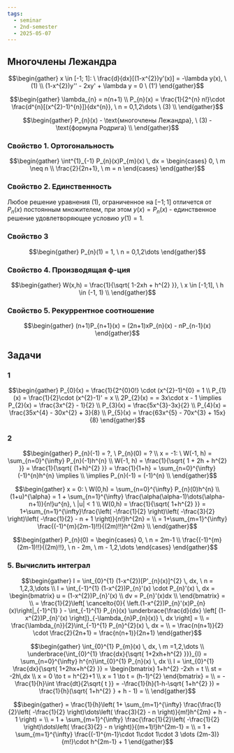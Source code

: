 ```yaml
---
tags:
  - seminar
  - 2nd-semester
  - 2025-05-07
---
```


## Многочлены Лежандра

$$\begin{gather}
x \in [-1; 1]: \ \frac{d}{dx}[(1-x^{2})y'(x)] = -\lambda y(x), \ (1) \\
(1-x^{2})y'' - 2xy' + \lambda y = 0 \ (1')
\end{gather}$$

$$\begin{gather}
\lambda_{n} = n(n+1) \\
P_{n}(x) = \frac{1}{2^{n} n!}\cdot \frac{d^{n}[(x^{2}-1)^{n}]}{dx^{n}}, \ n = 0,1,2\dots \ (3) \\
\end{gather}$$

$$\begin{gather}
P_{n}(x) - \text{многочлены Лежандра}, \ (3) - \text{формула Родрига} \\
\end{gather}$$

### Свойство 1. Ортогональность

$$\begin{gather}
\int^{1}_{-1} P_{n}(x)P_{m}(x) \, dx = \begin{cases}
0, \ m \neq n \\
\frac{2}{2n+1}, \ m = n
\end{cases}
\end{gather}$$

### Свойство 2. Единственность

Любое решение уравнения (1), ограниченное на $[-1;1]$ отличется от $P_{n}(x)$ постоянным множителем, при этом $y(x) = P_{n}(x)$ - единственное решение удовлетворяющее условию $y(1) = 1$.

### Свойство 3

$$\begin{gather}
P_{n}(1) = 1, \ n = 0,1,2\dots
\end{gather}$$

### Свойство 4. Производящая ф-ция

$$\begin{gather}
W(x,h) = \frac{1}{\sqrt{ 1-2xh + h^{2} }}, \ x \in [-1;1], \ h \in (-1, 1) \\
\end{gather}$$

### Свойство 5. Рекуррентное соотношение

$$\begin{gather}
(n+1)P_{n+1}(x) = (2n+1)xP_{n}(x) - nP_{n-1}(x)
\end{gather}$$

## Задачи

### 1

$$\begin{gather}
P_{0}(x) = \frac{1}{2^{0}0!} \cdot (x^{2}-1)^{0} = 1 \\
P_{1}(x) = \frac{1}{2}\cdot (x^{2}-1)' = x \\
2P_{2}(x) = = 3x\cdot x - 1 \implies P_{2}(x) = \frac{3x^{2} - 1}{2} \\
P_{3}(x) = \frac{5x^{3}-3x}{2} \\
P_{4}(x) = \frac{35x^{4} - 30x^{2} + 3}{8} \\
P_{5}(x) = \frac{63x^{5} - 70x^{3} + 15x}{8}
\end{gather}$$

### 2

$$\begin{gather}
P_{n}(-1) = ?, \ P_{n}(0) = ? \\
x = -1: \ W(-1, h) = \sum_{n=0}^{\infty} P_{n}(-1)h^{n} \\
W(-1, h) = \frac{1}{\sqrt{ 1 + 2h + h^{2} }} = \frac{1}{\sqrt{ (1+h)^{2} }} = \frac{1}{1+h} = \sum_{n=0}^{\infty} (-1)^{n}h^{n} \implies \\
\implies P_{n}(-1) = (-1)^{n} \\
\end{gather}$$ 

$$\begin{gather}
x = 0: \ W(0,h) = \sum_{n=0}^{\infty} P_{n}(0)h^{n} \\
(1+u)^{\alpha} = 1 + \sum_{n=1}^{\infty} \frac{\alpha(\alpha-1)\dots(\alpha-n+1)}{n!}u^{n}, \ |u| < 1 \\
W(0,h) = \frac{1}{\sqrt{ 1+h^{2} }} = 1+\sum_{n=1}^{\infty}\frac{\left( -\frac{1}{2} \right)\left( -\frac{3}{2} \right)\left( -\frac{1}{2} - n + 1 \right)}{n!}h^{2n} = \\
= 1+\sum_{m=1}^{\infty} \frac{(-1)^{m}(2m-1)!!}{(2m)!!}h^{2m} \\
\end{gather}$$

$$\begin{gather}
P_{n}(0) = \begin{cases}
0, \ n = 2m-1 \\
\frac{(-1)^{m}(2m-1)!!}{(2m)!!}, \ n - 2m, \ m - 1,2,\dots
\end{cases}
\end{gather}$$

### 5. Вычислить интеграл

$$\begin{gather}
I = \int_{0}^{1} (1-x^{2})[P'_{n}(x)]^{2} \, dx, \ n = 1,2,3,\dots \\
I = \int_{-1}^{1} (1-x^{2})P_{n}'(x) \cdot P_{n}'(x)  \, dx = \begin{bmatrix}
u = (1-x^{2})P_{n}'(x) \\
dv = P_{n}'(x)dx \\
\end{bmatrix} = \\
= \frac{1}{2}\left[ \cancelto{0}{ \left.(1-x^{2})P_{n}'(x)P_{n}(x)\right|_{-1}^{1} } - \int_{-1}^{1} P_{n}(x) \underbrace{\frac{d}{dx} \left[ (1-x^{2})P_{n}'(x) \right]}_{-\lambda_{n}P_{n}(x)} \, dx  \right]  = \\
= \frac{\lambda_{n}}{2}\int_{-1}^{1} P_{n}^{2}(x) \, dx = \\
= \frac{n(n+1)}{2} \cdot \frac{2}{2n+1} = \frac{n(n+1)}{2n+1}
\end{gather}$$

$$\begin{gather}
\int_{0}^{1} P_{m}(x) \, dx, \ m =1,2,\dots \\
\underbrace{\int_{0}^{1} \frac{dx}{\sqrt{ 1+2xh+h^{2} }}}_{I} = \sum_{n=0}^{\infty} h^{n}\int_{0}^{1} P_{n}(x) \, dx \\
I = \int_{0}^{1} \frac{dx}{\sqrt{ 1+2hx+h^{2} }} = \begin{bmatrix}
1+h^{2} -2xh = t \\
st = -2h\,dx \\
x = 0 \to t = h^{2}+1 \\
x = 1 \to t = (h-1)^{2}
\end{bmatrix} = \\
= -\frac{1}{h}\int \frac{dt}{2\sqrt{ t }}  = -\frac{1}{h}(1-h-\sqrt{ 1+h^{2} }) = \frac{1}{h}(\sqrt{ 1+h^{2} } + h - 1) = \\
\end{gather}$$

$$\begin{gather}
= \frac{1}{h}\left( 1+ \sum_{m=1}^{\infty} \frac{\frac{1}{2}\left( -\frac{1}{2} \right)\dots\left( \frac{3}{2} - n \right)}{m!}h^{2m} + h - 1 \right) = \\
= 1 + \sum_{m=1}^{\infty} \frac{\frac{1}{2}\left( -\frac{1}{2} \right)\dots\left( \frac{3}{2} - n \right)}{(m+1)!}h^{2m-1} = \\
= 1 + \sum_{m=1}^{\infty} \frac{(-1)^{m-1}\cdot 1\cdot 1\cdot 3 \dots (2m-3)}{m!}\cdot h^{2m-1} + 1
\end{gather}$$